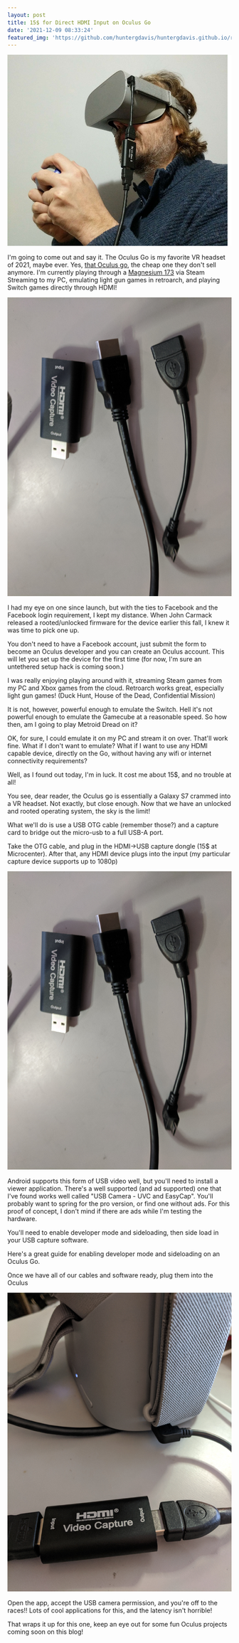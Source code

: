 ```yaml
---
layout: post
title: 15$ for Direct HDMI Input on Oculus Go 
date: '2021-12-09 08:33:24'
featured_img: 'https://github.com/huntergdavis/huntergdavis.github.io/raw/master/content/images/2021/oculus_hunter.jpg'
---
```

<img src="https://github.com/huntergdavis/huntergdavis.github.io/raw/master/content/images/2021/oculus_hunter.jpg" width="640">

I'm going to come out and say it.  The Oculus Go is my favorite VR headset of 2021, maybe ever.  Yes, [that Oculus go](https://www.oculus.com/go/), the cheap one they don't sell anymore.  I'm currently playing through a [Magnesium 173](https://store.steampowered.com/app/1157200/Magnesium_173/) via Steam Streaming to my PC, emulating light gun games in retroarch, and playing Switch games directly through HDMI! 

<img src="https://github.com/huntergdavis/huntergdavis.github.io/raw/master/content/images/2021/cables_for_oculus_hdmi.jpg" width="640">

I had my eye on one since launch, but with the ties to Facebook and the Facebook login requirement, I kept my distance.  When John Carmack released a rooted/unlocked firmware for the device earlier this fall, I knew it was time to pick one up. 

You don't need to have a Facebook account, just submit the form to become an Oculus developer and you can create an Oculus account.  This will let you set up the device for the first time (for now, I'm sure an untethered setup hack is coming soon.)

I was really enjoying playing around with it, streaming Steam games from my PC and Xbox games from the cloud.  Retroarch works great, especially light gun games!  (Duck Hunt, House of the Dead, Confidential Mission)

It is not, however, powerful enough to emulate the Switch.  Hell it's not powerful enough to emulate the Gamecube at a reasonable speed.  So how then, am I going to play Metroid Dread on it?  

OK, for sure, I could emulate it on my PC and stream it on over.  That'll work fine.  What if I don't want to emulate?  What if I want to use any HDMI capable device, directly on the Go, without having any wifi or internet connectivity requirements?

Well, as I found out today, I'm in luck.  It cost me about 15$, and no trouble at all!  

You see, dear reader, the Oculus go is essentially a Galaxy S7 crammed into a VR headset.  Not exactly, but close enough.  Now that we have an unlocked and rooted operating system, the sky is the limit!

What we'll do is use a USB OTG cable (remember those?) and a capture card to bridge out the micro-usb to a full USB-A port. 

Take the OTG cable, and plug in the HDMI->USB capture dongle (15$ at Microcenter).  After that, any HDMI device plugs into the input (my particular capture device supports up to 1080p)

<img src="https://github.com/huntergdavis/huntergdavis.github.io/raw/master/content/images/2021/cables_for_oculus_hdmi.jpg" width="640">

Android supports this form of USB video well, but you'll need to install a viewer application.  There's a well supported (and ad supported) one that I've found works well called "USB Camera - UVC and EasyCap".  You'll probably want to spring for the pro version, or find one without ads.  For this proof of concept, I don't mind if there are ads while I'm testing the hardware. 

You'll need to enable developer mode and sideloading, then side load in your USB capture software.  

Here's a great guide for enabling developer mode and sideloading on an Oculus Go. 

Once we have all of our cables and software ready, plug them into the Oculus

<img src="https://github.com/huntergdavis/huntergdavis.github.io/raw/master/content/images/2021/oculus_hdmi_in.jpg" width="640">

Open the app, accept the USB camera permission, and you're off to the races!!  Lots of cool applications for this, and the latency isn't horrible! 

That wraps it up for this one, keep an eye out for some fun Oculus projects coming soon on this blog!  

